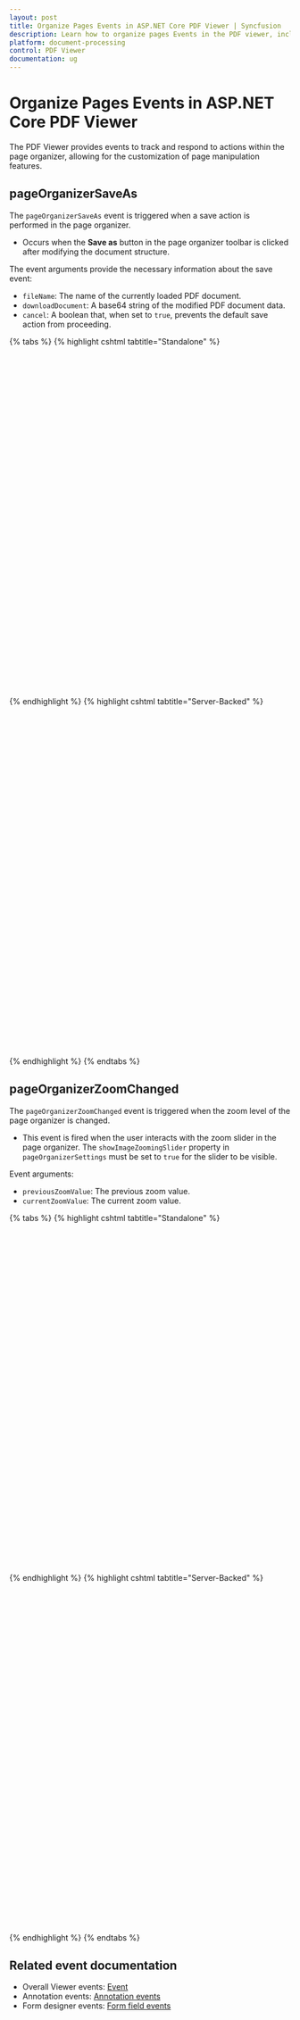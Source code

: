 ```yaml
---
layout: post
title: Organize Pages Events in ASP.NET Core PDF Viewer | Syncfusion
description: Learn how to organize pages Events in the PDF viewer, including rotating, rearranging, inserting, deleting, and copying pages on mobile devices.
platform: document-processing
control: PDF Viewer
documentation: ug
---
```


# Organize Pages Events in ASP.NET Core PDF Viewer

The PDF Viewer provides events to track and respond to actions within the page organizer, allowing for the customization of page manipulation features.

## pageOrganizerSaveAs

The `pageOrganizerSaveAs` event is triggered when a save action is performed in the page organizer.

-  Occurs when the **Save as** button in the page organizer toolbar is clicked after modifying the document structure.

The event arguments provide the necessary information about the save event:

- `fileName`: The name of the currently loaded PDF document.
- `downloadDocument`: A base64 string of the modified PDF document data.
- `cancel`: A boolean that, when set to `true`, prevents the default save action from proceeding.

{% tabs %}
{% highlight cshtml tabtitle="Standalone" %}

<div style="width:100%;height:600px">
    <ejs-pdfviewer id="pdfviewer"
                   style="height:600px"
                   documentPath="https://cdn.syncfusion.com/content/pdf/form-designer.pdf"
                   pageOrganizerSaveAs="pageOrganizerSaveAs">
    </ejs-pdfviewer>
</div>

<script>
    function pageOrganizerSaveAs(args) {
        console.log('File Name is' + args.fileName);
        console.log('Document data' + args.downloadDocument);
    }
</script>

{% endhighlight %}
{% highlight cshtml tabtitle="Server-Backed" %}

<div style="width:100%;height:600px">
    <ejs-pdfviewer id="pdfviewer"
                   style="height:600px"
                   serviceUrl="/api/PdfViewer"
                   documentPath="https://cdn.syncfusion.com/content/pdf/form-designer.pdf"
                   pageOrganizerSaveAs="pageOrganizerSaveAs">
    </ejs-pdfviewer>
</div>

<script>
    function pageOrganizerSaveAs(args) {
        console.log('File Name is' + args.fileName);
        console.log('Document data' + args.downloadDocument);
    }
</script>

{% endhighlight %}
{% endtabs %}

## pageOrganizerZoomChanged

The `pageOrganizerZoomChanged` event is triggered when the zoom level of the page organizer is changed.

-  This event is fired when the user interacts with the zoom slider in the page organizer. The `showImageZoomingSlider` property in `pageOrganizerSettings` must be set to `true` for the slider to be visible.


Event arguments:

- `previousZoomValue`: The previous zoom value.
- `currentZoomValue`: The current zoom value.

{% tabs %}
{% highlight cshtml tabtitle="Standalone" %}

<div style="width:100%;height:600px">
    <ejs-pdfviewer id="pdfviewer"
                   style="height:600px"
                   documentPath="https://cdn.syncfusion.com/content/pdf/form-designer.pdf"
                   pageOrganizerSettings="@(new {CanDelete= false, CanInsert= false, CanRotate= false, canCopy= false, canRearrange= false, canImport= false, imageZoom= 1, showImageZoomingSlider= true, imageZoomMin= 1, imageZoomMax= 5 })" 
                   pageOrganizerZoomChanged="pageOrganizerZoomChanged">
    </ejs-pdfviewer>
</div>

<script>
    function pageOrganizerZoomChanged(args) {
        console.log('Previous Zoom Value is' + args.previousZoom);
        console.log('Current Zoom Value is' + args.currentZoom);
    }
</script>

{% endhighlight %}
{% highlight cshtml tabtitle="Server-Backed" %}

<div style="width:100%;height:600px">
    <ejs-pdfviewer id="pdfviewer"
                   style="height:600px"
                   serviceUrl="/api/PdfViewer"
                   documentPath="https://cdn.syncfusion.com/content/pdf/form-designer.pdf"
                   pageOrganizerSettings="@(new {CanDelete= false, CanInsert= false, CanRotate= false, canCopy= false, canRearrange= false, canImport= false, imageZoom= 1, showImageZoomingSlider= true, imageZoomMin= 1, imageZoomMax= 5 })" 
                   pageOrganizerZoomChanged="pageOrganizerZoomChanged">
    </ejs-pdfviewer>
</div>

<script>
    function pageOrganizerZoomChanged(args) {
        console.log('Previous Zoom Value is' + args.previousZoom);
        console.log('Current Zoom Value is' + args.currentZoom);
    }
</script>

{% endhighlight %}
{% endtabs %}

## Related event documentation

- Overall Viewer events: [Event](../event)
- Annotation events: [Annotation events](../annotations/annotation-event)
- Form designer events: [Form field events](../form-designer/form-field-events)
